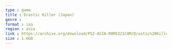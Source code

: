 ```yaml
---
type : game
title : Drastic Killer (Japan)
genre : 
format : iso
region : asia
link : https://archive.org/download/PS2-ASIA-ROMS321COM/Drastic%20Killer%20%28Japan%29.7z
size : 1.6GB
---
```

